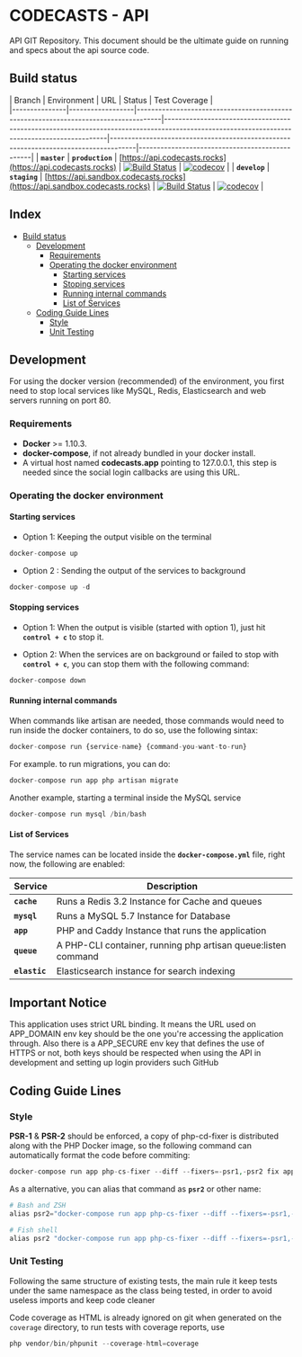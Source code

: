# CODECASTS - API

API GIT Repository.
This document should be the ultimate guide on running and specs about the api source code.

## Build status

| Branch        | Environment      | URL                                                                                 | Status                                                                                                                                     | Test Coverage                                                                                                                        |                     
|---------------|------------------|-------------------------------------------------------------------------------------|--------------------------------------------------------------------------------------------------------------------------------------------|-------------------------------------------------------------------------------------|------------------------------------------------|
| **`master`**  | **`production`** | [https://api.codecasts.rocks](https://api.codecasts.rocks)                          | [![Build Status](https://travis-ci.org/codecasts/api.svg?branch=master)](https://travis-ci.org/codecasts/api)                              | [![codecov](https://codecov.io/gh/codecasts/api/branch/master/graph/badge.svg)](https://codecov.io/gh/codecasts/api)                 |
| **`develop`** | **`staging`**    | [https://api.sandbox.codecasts.rocks](https://api.sandbox.codecasts.rocks)          | [![Build Status](https://travis-ci.org/codecasts/api.svg?branch=develop)](https://travis-ci.org/codecasts/api)                             | [![codecov](https://codecov.io/gh/codecasts/api/branch/develop/graph/badge.svg)](https://codecov.io/gh/codecasts/api)                |

## Index

* [Build status](#build-status)
  * [Development](#development)
    * [Requirements](#requirements)
    * [Operating the docker environment](#operating-the-docker-environment)
      * [Starting services](#starting-services)
      * [Stoping services](#stoping-services)
      * [Running internal commands](#running-internal-commands)
      * [List of Services](#list-of-services)
  * [Coding Guide Lines](#coding-guide-lines)
    * [Style](#style)
    * [Unit Testing](#unit-testing)

## Development
For using the docker version (recommended) of the environment, you first need to stop local
services like MySQL, Redis, Elasticsearch and web servers running on port 80.

### Requirements

- **Docker** >= 1.10.3.
- **docker-compose**, if not already bundled in your docker install.
- A virtual host named **codecasts.app** pointing to 127.0.0.1, this step is needed since the social login callbacks are using this URL.

### Operating the docker environment

#### Starting services

- Option 1: Keeping the output visible on the terminal
```php
docker-compose up
```

- Option 2 : Sending the output of the services to background
```php
docker-compose up -d
```

#### Stopping services

- Option 1: When the output is visible (started with option 1), just hit **`control + c`** to stop it.

- Option 2: When the services are on background or failed to stop with **`control + c`**, you can stop them with the following command:
```php
docker-compose down
```

#### Running internal commands

When commands like artisan are needed, those commands would need to run inside the docker containers, to do so, use the following sintax:

```php
docker-compose run {service-name} {command-you-want-to-run}
```

For example. to run migrations, you can do:

```php
docker-compose run app php artisan migrate
```

Another example, starting a terminal inside the MySQL service

```php
docker-compose run mysql /bin/bash
```

#### List of Services
The service names can be located inside the **`docker-compose.yml`** file, right now, the following are enabled:

| Service       | Description                                                   |
|---------------|---------------------------------------------------------------|
| **`cache`**   | Runs a Redis 3.2 Instance for Cache and queues                |
| **`mysql`**   | Runs a MySQL 5.7 Instance for Database                        |
| **`app`**     | PHP and Caddy Instance that runs the application              |
| **`queue`**   | A PHP-CLI container, running php artisan queue:listen command |
| **`elastic`** | Elasticsearch instance for search indexing                    |


## Important Notice
This application uses strict URL binding. It means the URL used on APP_DOMAIN env key should be the
one you're accessing the application through.
Also there is a APP_SECURE env key that defines the use of HTTPS or not, both keys should be
respected when using the API in development and setting up login providers
such GitHub

## Coding Guide Lines

### Style
**PSR-1** & **PSR-2** should be enforced, a copy of php-cd-fixer is distributed along with the PHP Docker image, so the following command can automatically format the code before commiting:

```php
docker-compose run app php-cs-fixer --diff --fixers=-psr1,-psr2 fix app
```

As a alternative, you can alias that command as **`psr2`** or other name:

```php
# Bash and ZSH
alias psr2="docker-compose run app php-cs-fixer --diff --fixers=-psr1,-psr2 fix"

# Fish shell
alias psr2 "docker-compose run app php-cs-fixer --diff --fixers=-psr1,-psr2 fix"
```

### Unit Testing
Following the same structure of existing tests, the main rule it keep tests under the same namespace as the class being tested, in order to avoid useless imports and keep code cleaner

Code coverage as HTML is already ignored on git when generated on the `coverage` directory, to run tests with coverage reports, use

```php
php vendor/bin/phpunit --coverage-html=coverage
```
